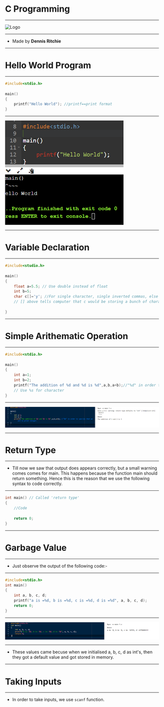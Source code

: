 # C Programming

<hr>

![Logo](https://cdn.iconscout.com/icon/free/png-512/c-programming-569564.png)

<hr>

- Made by **Dennis Ritchie**

<hr>

# Hello World Program

<hr>

```c++
#include<stdio.h>

main()
{
    printf("Hello World"); //printf==print format
}
```

<hr>

![Output](Images/hello_world.png)

<hr>

# Variable Declaration

<hr>

```c++
#include<studio.h>

main()
{
    float a=5.5; // Use double instead of float
    int b=5;
    char c[]='y'; //For single character, single inverted commas, else double.
    // [] above tells computer that c would be storing a bunch of characters

}
```

<hr>

# Simple Arithematic Operation

<hr>

```c++
#include<stdio.h>

main()
{
    int a=1;
    int b=2;
    printf("The addition of %d and %d is %d",a,b,a+b);//"%d" in order to specify that we are to print integer.
    // Use %s for character
}
```

<hr>

![Output](Images/op1.png)

<hr>

# Return Type

<hr>

- Till now we saw that output does appears correctly, but a small warning comes comes for main. This happens because the function main should return something. Hence this is the reason that we use the following syntax to code correctly.

<hr>

```c++
int main() // Called 'return type'
{
    //Code

    return 0;
}
```

<hr>

# Garbage Value

<hr>

- Just observe the output of the following code:-

<hr>

```c++
#include<stdio.h>
int main()
{
    int a, b, c, d;
    printf("a is =%d, b is =%d, c is =%d, d is =%d", a, b, c, d);
    return 0;
}
```

<hr>

![Output](Images/op2.png)

<hr>

- These values came becuse when we initialised a, b, c, d as int's, then they got a default value and got stored in memory.

<hr>

# Taking Inputs

<hr>

- In order to take inputs, we use `scanf` function.